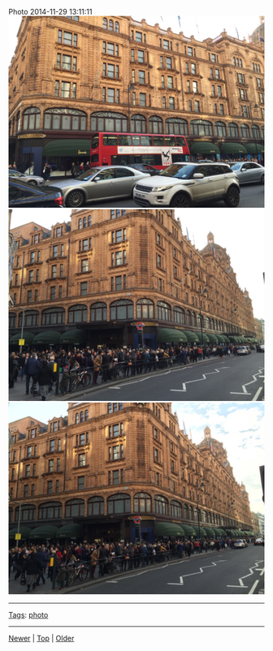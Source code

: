 <!--
title: Photo 2014-11-29 13
date: 2020-06-28T14:57:48.953Z
tags: photo
-->










Photo 2014-11-29 13:11:11
![](103886210632-0.jpg)
![](103886210632-1.jpg)
![](103886210632-2.jpg)

<!--BOTTOM-POST-NAVIGATION-->
---

[Tags](tags.md): [photo](tag-photo.md)

---

[Newer](103831788682.md) | [Top](index.md) | [Older](103894432347.md)